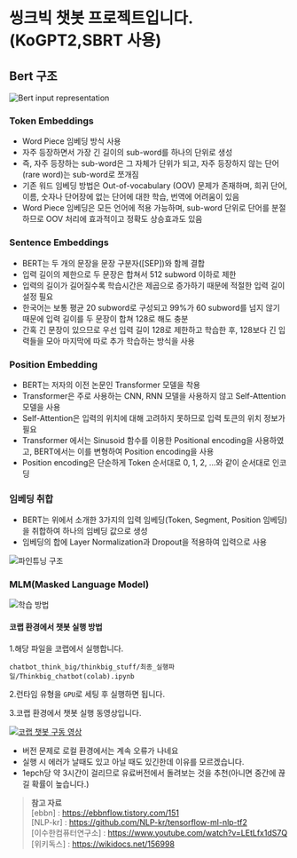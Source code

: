 # 씽크빅 챗봇 프로젝트입니다.(KoGPT2,SBRT 사용)

## Bert 구조

![Bert input representation](https://img1.daumcdn.net/thumb/R1280x0/?scode=mtistory2&fname=https%3A%2F%2Fblog.kakaocdn.net%2Fdn%2FbABsUL%2FbtqzmTU7OLm%2FYwK6JLhNfTYvxkiFzkfkCK%2Fimg.png)

### Token Embeddings

- Word Piece 임베딩 방식 사용
- 자주 등장하면서 가장 긴 길이의 sub-word를 하나의 단위로 생성
- 즉, 자주 등장하는 sub-word은 그 자체가 단위가 되고, 자주 등장하지 않는 단어(rare word)는 sub-word로 쪼개짐
- 기존 워드 임베딩 방법은 Out-of-vocabulary (OOV) 문제가 존재하며, 희귀 단어, 이름, 숫자나 단어장에 없는 단어에 대한 학습, 번역에 어려움이 있음
- Word Piece 임베딩은 모든 언어에 적용 가능하며, sub-word 단위로 단어를 분절하므로 OOV 처리에 효과적이고 정확도 상승효과도 있음

### Sentence Embeddings

- BERT는 두 개의 문장을 문장 구분자([SEP])와 함께 결합
- 입력 길이의 제한으로 두 문장은 합쳐서 512 subword 이하로 제한
- 입력의 길이가 길어질수록 학습시간은 제곱으로 증가하기 때문에 적절한 입력 길이 설정 필요
- 한국어는 보통 평균 20 subword로 구성되고 99%가 60 subword를 넘지 않기 때문에 입력 길이를 두 문장이 합쳐 128로 해도 충분
- 간혹 긴 문장이 있으므로 우선 입력 길이 128로 제한하고 학습한 후, 128보다 긴 입력들을 모아 마지막에 따로 추가 학습하는 방식을 사용

### Position Embedding

- BERT는 저자의 이전 논문인 Transformer 모델을 착용
- Transformer은 주로 사용하는 CNN, RNN 모델을 사용하지 않고 Self-Attention 모델을 사용
- Self-Attention은 입력의 위치에 대해 고려하지 못하므로 입력 토큰의 위치 정보가 필요
- Transformer 에서는 Sinusoid 함수를 이용한 Positional encoding을 사용하였고, BERT에서는 이를 변형하여 Position encoding을 사용
- Position encoding은 단순하게 Token 순서대로 0, 1, 2, ...와 같이 순서대로 인코딩

### 임베딩 취합

- BERT는 위에서 소개한 3가지의 입력 임베딩(Token, Segment, Position 임베딩)을 취합하여 하나의 임베딩 값으로 생성
- 임베딩의 합에 Layer Normalization과 Dropout을 적용하여 입력으로 사용

![파인튜닝 구조](https://img1.daumcdn.net/thumb/R1280x0/?scode=mtistory2&fname=https%3A%2F%2Fblog.kakaocdn.net%2Fdn%2Fbg5SlP%2FbtqzntBU7Uj%2FKHWiKI4zKgb8FqLzAYAusK%2Fimg.png)

### MLM(Masked Language Model)

![학습 방법](https://img1.daumcdn.net/thumb/R1280x0/?scode=mtistory2&fname=https%3A%2F%2Fblog.kakaocdn.net%2Fdn%2FLMyXN%2Fbtqzl4Ql7sH%2FykzRZNWkc6rcb8ffU5Nrm1%2Fimg.png)

#### 코랩 환경에서 챗봇 실행 방법

1.해당 파일을 코랩에서 실행합니다.

`chatbot_think_big/thinkbig_stuff/최종_실행파일/Thinkbig_chatbot(colab).ipynb`

2.런타임 유형을 `GPU`로 세팅 후 실행하면 됩니다.

3.코랩 환경에서 챗봇 실행 동영상입니다.

[![코랩 챗봇 구동 영상](https://user-images.githubusercontent.com/111936229/206372581-a6da8be0-91fa-41d9-b28c-b7574ca9d0af.png)](https://youtu.be/HHClT36nYT8)

- 버전 문제로 로컬 환경에서는 계속 오류가 나네요
- 실행 시 에러가 날때도 있고 아닐 때도 있긴한데 이유를 모르겠습니다.
- 1epch당 약 3시간이 걸리므로 유료버전에서 돌려보는 것을 추천(아니면 중간에 끊길 확률이 높습니다.)

>**참고 자료**<br>
[ebbn] : <https://ebbnflow.tistory.com/151><br>
[NLP-kr] : <https://github.com/NLP-kr/tensorflow-ml-nlp-tf2><br>
[이수한컴퓨터연구소] : <https://www.youtube.com/watch?v=LEtLfx1dS7Q><br>
[위키독스] : <https://wikidocs.net/156998>
